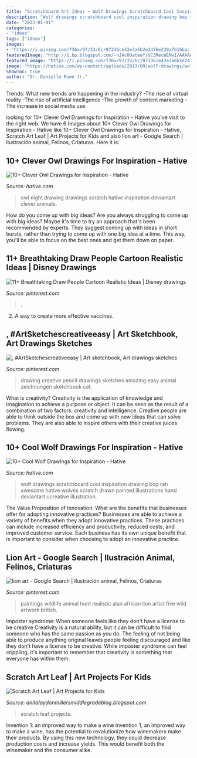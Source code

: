 ```yaml
---
title: "Scratchboard Art Ideas ~ Wolf Drawings Scratchboard Cool Inspiration Drawing Bop Rah Awesome Hative Wolves Scratch Drawn Painted Illustrations Hand Deviantart Ucreative Illustration"
description: "Wolf drawings scratchboard cool inspiration drawing bop rah awesome hative wolves scratch drawn painted illustrations hand deviantart ucreative illustration"
date: "2023-01-01"
categories:
- "ideas"
tags: ["ideas"]
images:
- "https://i.pinimg.com/736x/97/33/6c/97336ce43e3a6b2e2476e239a7b1bbac.jpg"
featuredImage: "http://1.bp.blogspot.com/-nJAc0UateeY/UC3RecWENwI/AAAAAAAAH_U/ozTWjigVJB4/w1200-h630-p-k-no-nu/scratch+art+leaf+post.jpg"
featured_image: "https://i.pinimg.com/736x/97/33/6c/97336ce43e3a6b2e2476e239a7b1bbac.jpg"
image: "https://hative.com/wp-content/uploads/2013/09/wolf-drawings/wolf-drawing-6.jpg"
ShowToc: true
author: "Dr. Danielle Rowe Jr."
---
```



Trends: What new trends are happening in the industry?
-The rise of virtual reality
-The rise of artificial intelligence
-The growth of content marketing
-The increase in social media use

	

		
looking for 10+ Clever Owl Drawings for Inspiration - Hative you've visit to the right web. We have 6 Images about 10+ Clever Owl Drawings for Inspiration - Hative like 10+ Clever Owl Drawings for Inspiration - Hative, Scratch Art Leaf | Art Projects for Kids and also lion art - Google Search | Ilustración animal, Felinos, Criaturas. Here it is:
		
    
## 10+ Clever Owl Drawings For Inspiration - Hative

<img loading=lazy src="https://hative.com/wp-content/uploads/2013/09/owl-drawings/owl-drawing-7.png" onerror="this.onerror=null;this.src='https://tse4.mm.bing.net/th?id=OIP.7XqGBjvb3G3Z97qAEySRIQHaF-&amp;pid=15.1';" alt="10+ Clever Owl Drawings for Inspiration - Hative">

_Source: hative.com_

>owl night drawing drawings scratch hative inspiration deviantart clever animals. 

	

How do you come up with big ideas?
Are you always struggling to come up with big ideas? Maybe it's time to try an approach that's been recommended by experts. They suggest coming up with ideas in short bursts, rather than trying to come up with one big idea at a time. This way, you'll be able to focus on the best ones and get them down on paper.

    
## 11+ Breathtaking Draw People Cartoon Realistic Ideas | Disney Drawings

<img loading=lazy src="https://i.pinimg.com/736x/8d/81/fa/8d81fac4b8265b1292fda9f06bd6bb0d.jpg" onerror="this.onerror=null;this.src='https://tse2.mm.bing.net/th?id=OIP.jwoywSr-sW9g0vyeIcuJ0AHaJ3&amp;pid=15.1';" alt="11+ Breathtaking Draw People Cartoon Realistic Ideas | Disney drawings">

_Source: pinterest.com_

>. 

	

2. A way to create more effective vaccines.

    
## , #ArtSketchescreativeeasy | Art Sketchbook, Art Drawings Sketches

<img loading=lazy src="https://i.pinimg.com/736x/97/33/6c/97336ce43e3a6b2e2476e239a7b1bbac.jpg" onerror="this.onerror=null;this.src='https://tse2.mm.bing.net/th?id=OIP.zbXIzXXQt9Y5Bb__tEr0NwHaNK&amp;pid=15.1';" alt=", #ArtSketchescreativeeasy | Art sketchbook, Art drawings sketches">

_Source: pinterest.com_

>drawing creative pencil drawings sketches amazing easy animal zeichnungen sketchbook cat. 

	

What is creativity?
Creativity is the application of knowledge and imagination to achieve a purpose or object. It can be seen as the result of a combination of two factors: creativity and intelligence. Creative people are able to think outside the box and come up with new ideas that can solve problems. They are also able to inspire others with their creative juices flowing.

    
## 10+ Cool Wolf Drawings For Inspiration - Hative

<img loading=lazy src="https://hative.com/wp-content/uploads/2013/09/wolf-drawings/wolf-drawing-6.jpg" onerror="this.onerror=null;this.src='https://tse1.mm.bing.net/th?id=OIP.x5anH4KiG0LmlHID_pVZLAHaF1&amp;pid=15.1';" alt="10+ Cool Wolf Drawings for Inspiration - Hative">

_Source: hative.com_

>wolf drawings scratchboard cool inspiration drawing bop rah awesome hative wolves scratch drawn painted illustrations hand deviantart ucreative illustration. 

	

The Value Proposition of Innovation: What are the benefits that businesses offer for adopting innovative practices?
Businesses are able to achieve a variety of benefits when they adopt innovative practices. These practices can include increased efficiency and productivity, reduced costs, and improved customer service. Each business has its own unique benefit that is important to consider when choosing to adopt an innovative practice.

    
## Lion Art - Google Search | Ilustración Animal, Felinos, Criaturas

<img loading=lazy src="https://i.pinimg.com/originals/79/b1/b3/79b1b3406f65218b05b9c237221161e7.jpg" onerror="this.onerror=null;this.src='https://tse1.mm.bing.net/th?id=OIP.CF7GY4T1WkOZOM_91jQfwwHaFB&amp;pid=15.1';" alt="lion art - Google Search | Ilustración animal, Felinos, Criaturas">

_Source: pinterest.com_

>paintings wildlife animal hunt realistic alan african lion artist five wild artwork british. 

	

Imposter syndrome: When someone feels like they don't have a license to be creative
Creativity is a natural ability, but it can be difficult to find someone who has the same passion as you do. The feeling of not being able to produce anything original leaves people feeling discouraged and like they don't have a license to be creative. While imposter syndrome can feel crippling, it's important to remember that creativity is something that everyone has within them.

    
## Scratch Art Leaf | Art Projects For Kids

<img loading=lazy src="http://1.bp.blogspot.com/-nJAc0UateeY/UC3RecWENwI/AAAAAAAAH_U/ozTWjigVJB4/w1200-h630-p-k-no-nu/scratch+art+leaf+post.jpg" onerror="this.onerror=null;this.src='https://tse4.mm.bing.net/th?id=OIP.TO0ho_e83YojETi-7tIfvAHaD4&amp;pid=15.1';" alt="Scratch Art Leaf | Art Projects for Kids">

_Source: anitalaydonmillersmiddlegradeblog.blogspot.com_

>scratch leaf projects. 

	

Invention 1: an improved way to make a wine
Invention 1, an improved way to make a wine, has the potential to revolutionize how winemakers make their products. By using this new technology, they could decrease production costs and increase yields. This would benefit both the winemaker and the consumer alike.

